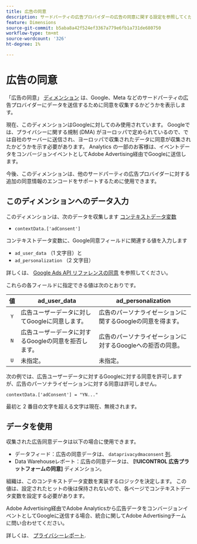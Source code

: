 ```yaml
---
title: 広告の同意
description: サードパーティの広告プロバイダーの広告の同意に関する設定を参照してください。
feature: Dimensions
source-git-commit: b5aba8a42f524ef3367a779e6fb1a731de680750
workflow-type: tm+mt
source-wordcount: '326'
ht-degree: 1%

---
```


# 広告の同意

「広告の同意」 [ディメンション](overview.md) は、Google、Meta などのサードパーティの広告プロバイダーにデータを送信するために同意を収集するかどうかを表示します。

現在、このディメンションはGoogleに対してのみ使用されています。 Googleでは、プライバシーに関する規制 (DMA) がヨーロッパで定められているので、では自社のサーバーに送信され、ヨーロッパで収集されたデータに同意が収集されたかどうかを示す必要があります。 Analytics の一部のお客様は、イベントデータをコンバージョンイベントとしてAdobe Advertising経由でGoogleに送信します。

今後、このディメンションは、他のサードパーティの広告プロバイダーに対する追加の同意情報のエンコードをサポートするために使用できます。

## このディメンションへのデータ入力

このディメンションは、次のデータを収集します [コンテキストデータ変数](/help/implement/vars/page-vars/contextdata.md)

* `contextData.['adConsent']`

コンテキストデータ変数に、Google同意フィールドに関連する値を入力します

* `ad_user_data` （1 文字目）と
* `ad_personalization` （2 文字目）

詳しくは、 [Google Ads API リファレンスの同意](https://developers.google.com/google-ads/api/reference/rpc/v15/Consent) を参照してください。

これらの各フィールドに指定できる値は次のとおりです。

| 値 | ad_user_data | ad_personalization |
|:-:|---|---|
| `Y` | 広告ユーザーデータに対してGoogleに同意します。 | 広告のパーソナライゼーションに関するGoogleの同意を得ます。 |
| `N` | 広告ユーザーデータに対するGoogleの同意を拒否します。 | 広告のパーソナライゼーションに対するGoogleへの拒否の同意。 |
| `U` | 未指定。 | 未指定。 |

次の例では、広告ユーザーデータに対するGoogleに対する同意を許可しますが、広告のパーソナライゼーションに対する同意は許可しません。

```
contextData.['adConsent'] = "YN..."
```

最初と 2 番目の文字を超える文字は現在、無視されます。

## データを使用

収集された広告同意データは以下の場合に使用できます。

* データフィード：広告の同意データは、 `dataprivacydmaconsent` [列](/help/export/analytics-data-feed/c-df-contents/datafeeds-reference.md).
* Data Warehouseレポート：広告の同意データは、 **[!UICONTROL 広告プラットフォームの同意]** ディメンション。


組織は、このコンテキストデータ変数を実装するロジックを決定します。 この値は、設定されたヒットの後は保持されないので、各ページでコンテキストデータ変数を設定する必要があります。

Adobe Advertising経由でAdobe Analyticsから広告データをコンバージョンイベントとしてGoogleに送信する場合、統合に関してAdobe Advertisingチームに問い合わせてください。

詳しくは、 [プライバシーレポート](/help/admin/admin/c-manage-report-suites/c-edit-report-suites/privacy-reporting.md).
